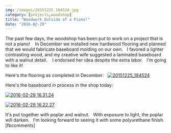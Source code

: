 ```yaml
---
img: /images/20151225_184524.jpg
category: [projects,woodshop]
title: "Woodwork Outside of a Piano!"
date: "2016-02-29"
---
```


The past few days, the woodshop has been put to work on a project that is not a piano!    In December we installed new hardwood flooring and planned that we would fabricate baseboard molding on our own.   I favored a lighter contrasting wood, and my creative wife suggested a laminated baseboard with a walnut detail.    I endorsed her idea despite the extra labor.   I'm going to like it!

Here's the flooring as completed in December:   [![20151225_184524](/images/20151225_184524.jpg)](http://blog.duanemcguire.com/wp-content/uploads/2016/02/20151225_184524.jpg)

Here's the baseboard in process in the shop today:

[![2016-02-29 16.31.24](/images/2016-02-29-16.31.24.jpg)](http://blog.duanemcguire.com/wp-content/uploads/2016/02/2016-02-29-16.31.24.jpg)

[![2016-02-29 16.22.27](/images/2016-02-29-16.22.27.jpg)](http://blog.duanemcguire.com/wp-content/uploads/2016/02/2016-02-29-16.22.27.jpg)

It's put together with poplar and walnut.   With exposure to light, the poplar will darken.   I'm looking forward to seeing it with some polyurethane finish. \[fbcomments\]
